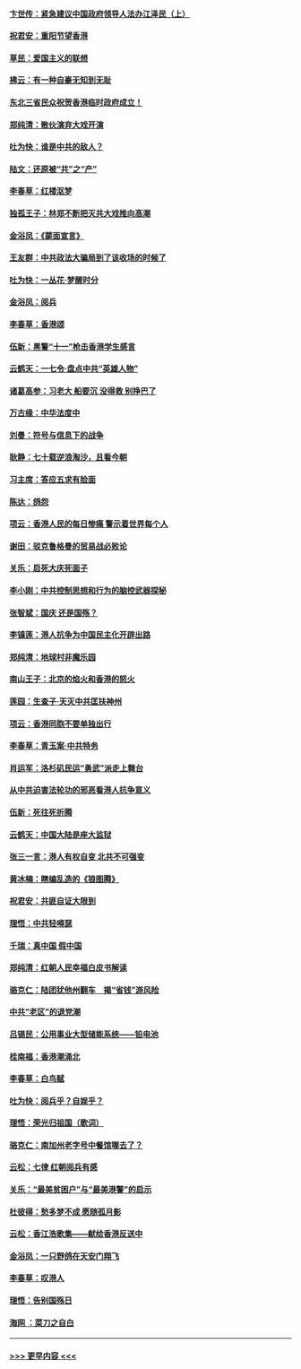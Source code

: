 #### [卞世传：紧急建议中国政府领导人法办江泽民（上）](../pages/nsc993/n11573208.md?t=10072311) 
#### [祝君安：重阳节望香港](../pages/nsc993/n11573190.md?t=10072311) 
#### [草民：爱国主义的联想](../pages/nsc993/n11572333.md?t=10072311) 
#### [拂云：有一种自豪无知到无耻](../pages/nsc993/n11572006.md?t=10072311) 
#### [东北三省民众祝贺香港临时政府成立！](../pages/nsc993/n11571215.md?t=10072311) 
#### [郑纯清：散伙演弃大戏开演](../pages/nsc993/n11570826.md?t=10072311) 
#### [吐为快：谁是中共的敌人？](../pages/nsc993/n11570817.md?t=10072311) 
#### [陆文：还原被“共”之“产”](../pages/nsc993/n11570798.md?t=10072311) 
#### [李春草：红楼沤梦](../pages/nsc993/n11569673.md?t=10072311) 
#### [独孤王子：林郑不断把灭共大戏推向高潮](../pages/nsc993/n11569381.md?t=10072311) 
#### [金浴凤：《蒙面宣言》](../pages/nsc993/n11569368.md?t=10072311) 
#### [王友群：中共政法大骗局到了该收场的时候了](../pages/nsc993/n11568940.md?t=10072311) 
#### [吐为快：一丛花‧梦醒时分](../pages/nsc993/n11567491.md?t=10072311) 
#### [金浴凤：阅兵](../pages/nsc993/n11567454.md?t=10072311) 
#### [李春草：香港颂](../pages/nsc993/n11567444.md?t=10072311) 
#### [伍新：黑警“十一”枪击香港学生感言](../pages/nsc993/n11567426.md?t=10072311) 
#### [云鹤天：一七令‧盘点中共“英雄人物”](../pages/nsc993/n11567091.md?t=10072311) 
#### [诸葛高参：习老大 船要沉 没得救 别挣巴了](../pages/nsc993/n11566976.md?t=10072311) 
#### [万古缘：中华法度中](../pages/nsc993/n11566726.md?t=10072311) 
#### [刘曼：符号与信息下的战争](../pages/nsc993/n11564655.md?t=10072311) 
#### [耿静：七十载逆浪淘沙，且看今朝](../pages/nsc993/n11564520.md?t=10072311) 
#### [习主席：答应五求有脸面](../pages/nsc993/n11563953.md?t=10072311) 
#### [陈达：鸽怨](../pages/nsc993/n11561879.md?t=10072311) 
#### [项云：香港人民的每日惨痛  警示着世界每个人](../pages/nsc993/n11559273.md?t=10072311) 
#### [谢田：驳克鲁格曼的贸易战必败论](../pages/nsc993/n11555840.md?t=10072311) 
#### [关乐：启死大庆死面子](../pages/nsc993/n11556823.md?t=10072311) 
#### [李小刚：中共控制思想和行为的脑控武器探秘](../pages/nsc993/n11556776.md?t=10072311) 
#### [张智斌：国庆  还是国殇？](../pages/nsc993/n11556617.md?t=10072311) 
#### [李镇莲：港人抗争为中国民主化开辟出路](../pages/nsc993/n11556570.md?t=10072311) 
#### [郑纯清：地球村非魔乐园](../pages/nsc993/n11555415.md?t=10072311) 
#### [南山王子：北京的焰火和香港的怒火](../pages/nsc993/n11555318.md?t=10072311) 
#### [莲园：生查子·天灭中共匡扶神州](../pages/nsc993/n11555302.md?t=10072311) 
#### [项云：香港同胞不要单独出行](../pages/nsc993/n11555276.md?t=10072311) 
#### [李春草：青玉案‧中共特务](../pages/nsc993/n11552356.md?t=10072311) 
#### [肖运军：洛杉矶民运“勇武”派走上舞台](../pages/nsc993/n11551595.md?t=10072311) 
#### [从中共迫害法轮功的邪恶看港人抗争意义](../pages/nsc993/n11540858.md?t=10072311) 
#### [伍新：死往死折腾](../pages/nsc993/n11550174.md?t=10072311) 
#### [云鹤天：中国大陆是座大监狱](../pages/nsc993/n11550155.md?t=10072311) 
#### [张三一言：港人有权自变 北共不可强变](../pages/nsc993/n11550132.md?t=10072311) 
#### [黄冰楠：瞎编乱造的《狼图腾》](../pages/nsc993/n11550082.md?t=10072311) 
#### [祝君安：共匪自证大限到](../pages/nsc993/n11550041.md?t=10072311) 
#### [理悟：中共轻嘚瑟](../pages/nsc993/n11547978.md?t=10072311) 
#### [千瑞：真中国 假中国](../pages/nsc993/n11547865.md?t=10072311) 
#### [郑纯清：红朝人民幸福白皮书解读](../pages/nsc993/n11547499.md?t=10072311) 
#### [骆克仁：陆团犹他州翻车　揭“省钱”游风险](../pages/nsc993/n11546977.md?t=10072311) 
#### [中共“老区”的退党潮](../pages/nsc993/n11545995.md?t=10072311) 
#### [吕锡民：公用事业大型储能系统——铅电池](../pages/nsc993/n11545701.md?t=10072311) 
#### [桂南福：香港潮涌北](../pages/nsc993/n11545682.md?t=10072311) 
#### [李春草：白鸟赋](../pages/nsc993/n11545663.md?t=10072311) 
#### [吐为快：阅兵乎？自娱乎？](../pages/nsc993/n11545625.md?t=10072311) 
#### [理悟：荣光归祖国（歌词）](../pages/nsc993/n11545616.md?t=10072311) 
#### [骆克仁：南加州老字号中餐馆哪去了？](../pages/nsc993/n11545120.md?t=10072311) 
#### [云松：七律 红朝阅兵有感](../pages/nsc993/n11542394.md?t=10072311) 
#### [关乐：“最美贫困户”与“最美港警”的启示](../pages/nsc993/n11542252.md?t=10072311) 
#### [杜彼得：愁多梦不成 愿随孤月影](../pages/nsc993/n11540296.md?t=10072311) 
#### [云松：香江浩歌集——献给香港反送中](../pages/nsc993/n11540149.md?t=10072311) 
#### [金浴凤：一只野鸽在天安门翔飞](../pages/nsc993/n11540280.md?t=10072311) 
#### [李春草：叹港人](../pages/nsc993/n11540119.md?t=10072311) 
#### [理悟：告别国殇日](../pages/nsc993/n11539610.md?t=10072311) 
#### [海网 ：菜刀之自白](../pages/nsc993/n11539597.md?t=10072311) 

----
#### [ >>> 更早内容 <<< ](../indexes/nsc993-earlier.md)
